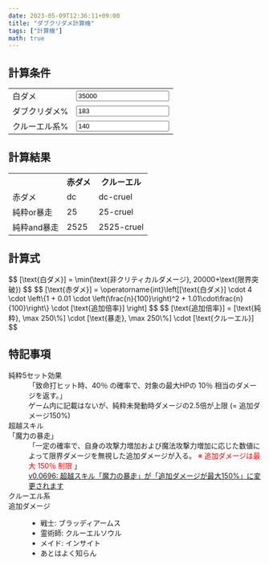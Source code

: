 ```yaml
---
date: 2023-05-09T12:36:11+09:00
title: "ダブクリダメ計算機"
tags: ["計算機"]
math: true
---
```


<script defer src="/js/form-storage.js"></script>
<script defer src="index.js"></script>

## 計算条件

<form action="javascript:void(0);">
  <table>
    <tr>
      <td>白ダメ</td>
      <td><input type="number" name="base" id="base" class="in" value="35000"></td>
    </tr>
    <tr>
      <td>ダブクリダメ%</td>
      <td><input type="number" name="dcdmg" id="dcdmg" class="in" value="183"></td>
    </tr>
    <tr>
      <td>クルーエル系%</td>
      <td><input type="number" name="cruel" id="cruel" class="in" value="140"></td>
    </tr>
  </table>
</form>

## 計算結果

<table>
  <tr>
    <th></th>
    <th>赤ダメ</th>
    <th>クルーエル</th>
  </tr>
  <tr>
    <td>赤ダメ</td>
    <td><span id="result-dc">dc</span></td>
    <td><span id="result-dc-cruel">dc-cruel</span></td>
  </tr>
  <tr>
    <td>純粋or暴走</td>
    <td><span id="result-25">25</span></td>
    <td><span id="result-25-cruel">25-cruel</span></td>
  </tr>
  <tr>
    <td>純粋and暴走</td>
    <td><span id="result-2525">2525</span></td>
    <td><span id="result-2525-cruel">2525-cruel</span></td>
  </tr>
</table>

## 計算式

<p>
  $$ [\text{白ダメ}] = \min(\text{非クリティカルダメージ}, 20000+\text{限界突破}) $$
  $$ [\text{赤ダメ}] = \operatorname{int}\left[[\text{白ダメ}] \cdot 4
  \cdot \left\{1 + 0.01 \cdot \left(\frac{n}{100}\right)^2 + 1.01\cdot\frac{n}{100}\right\}
  \cdot [\text{追加倍率}]
  \right] $$
  $$ [\text{追加倍率}] = [\text{純粋}, \max 250\%]
  \cdot [\text{暴走}, \max 250\%]
  \cdot [\text{クルーエル}]
  $$
</p>

## 特記事項

<dl>
  <dt>純粋5セット効果</dt>
  <dd>
    「致命打ヒット時、40％ の確率で、対象の最大HPの 10％ 相当のダメージを返す。」<br />
    ゲーム内に記載はないが、純粋未発動時ダメージの2.5倍が上限 (= 追加ダメージ150%)
  </dd>
  <dt>超越スキル<br />「魔力の暴走」</dt>
  <dd>
    「一定の確率で、自身の攻撃力増加および魔法攻撃力増加に応じた数値によって限界ダメージを無視した追加ダメージが入る。
    <span style="color:red">※ 追加ダメージは最大 150％ 制限</span> 」<br />
    <a
      href="https://members.redsonline.jp/news/maintenance_body.asp?ntc_num=12387#:~:text=%E3%83%BB%E8%B6%85%E8%B6%8A%E3%82%B9%E3%82%AD%E3%83%AB%E3%80%8C%E9%AD%94%E5%8A%9B%E3%81%AE%E6%9A%B4%E8%B5%B0%E3%80%8D%E3%81%8C%E3%80%8C%E8%BF%BD%E5%8A%A0%E3%83%80%E3%83%A1%E3%83%BC%E3%82%B8%E3%81%8C%E6%9C%80%E5%A4%A7150%25%E3%80%8D%E3%81%AB%E5%A4%89%E6%9B%B4%E3%81%95%E3%82%8C%E3%81%BE%E3%81%99">
      v0.0696: 超越スキル「魔力の暴走」が「追加ダメージが最大150%」に変更されます</a>
  </dd>
  <dt>クルーエル系<br />追加ダメージ</dt>
  <dd>
    <ul>
      <li>戦士: ブラッディアームス</li>
      <li>霊術師: クルーエルソウル</li>
      <li>メイド: インサイト</li>
      <li>あとはよく知らん</li>
    </ul>
  </dd>
</dl>

